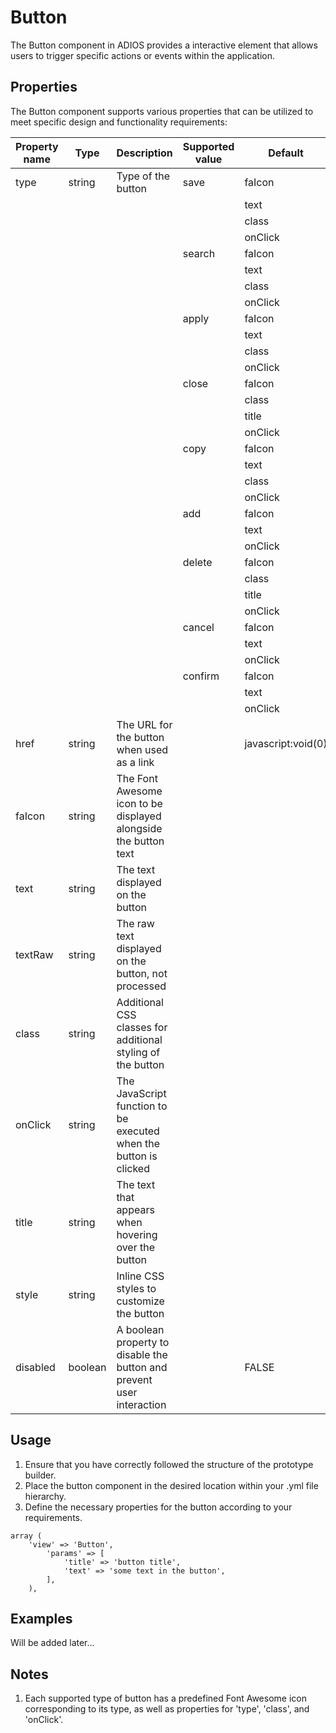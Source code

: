 # Button

The Button component in ADIOS provides a interactive element that allows users to trigger specific actions or events within the application.

## Properties

The Button component supports various properties that can be utilized to meet specific design and functionality requirements:

| Property name | Type    | Description                                                           | Supported value | Default            |
| ------------- | ------- | --------------------------------------------------------------------- | --------------- | ------------------ |
| type          | string  | Type of the button                                                    | save            | faIcon             | fas fa-check |
|               |         |                                                                       |                 | text               | Save |
|               |         |                                                                       |                 | class              | btn-success |
|               |         |                                                                       |                 | onClick            | element_id'_save() |
|               |         |                                                                       | search          | faIcon             | as fa-search |
|               |         |                                                                       |                 | text               | Search |
|               |         |                                                                       |                 | class              | btn-light |
|               |         |                                                                       |                 | onClick            | element_id'_search() |
|               |         |                                                                       | apply           | faIcon             | fas fa-check |
|               |         |                                                                       |                 | text               | Apply |
|               |         |                                                                       |                 | class              | btn-success |
|               |         |                                                                       |                 | onClick            | element_id'_apply() |
|               |         |                                                                       | close           | faIcon             | fas fa-times |
|               |         |                                                                       |                 | class              | btn-light |
|               |         |                                                                       |                 | title              | Close |
|               |         |                                                                       |                 | onClick            | element_id'_close() |
|               |         |                                                                       | copy            | faIcon             | fas fa-copy |
|               |         |                                                                       |                 | text               | Copy |
|               |         |                                                                       |                 | class              | btn-secondary |
|               |         |                                                                       |                 | onClick            | element_id'_copy() |
|               |         |                                                                       | add             | faIcon             | fas fa-plus |
|               |         |                                                                       |                 | text               | Add |
|               |         |                                                                       |                 | onClick            | element_id'_add() |
|               |         |                                                                       | delete          | faIcon             | fas fa-trash-alt |
|               |         |                                                                       |                 | class              | text-danger |
|               |         |                                                                       |                 | title              | Delete |
|               |         |                                                                       |                 | onClick            | element_id'_delete() |
|               |         |                                                                       | cancel          | faIcon             | app/x-mark-3.png |
|               |         |                                                                       |                 | text               | Cancel |
|               |         |                                                                       |                 | onClick            | element_id'_cancel() |
|               |         |                                                                       | confirm         | faIcon             | app/ok.png |
|               |         |                                                                       |                 | text               | Confirm |
|               |         |                                                                       |                 | onClick            | element_id'_confirm() |
| href          | string  | The URL for the button when used as a link                            |                 | javascript:void(0) |
| faIcon        | string  | The Font Awesome icon to be displayed alongside the button text       |                 |                    |
| text          | string  | The text displayed on the button                                      |                 |                    |
| textRaw       | string  | The raw text displayed on the button, not processed                   |                 |                    |
| class         | string  | Additional CSS classes for additional styling of the button           |                 |                    |
| onClick       | string  | The JavaScript function to be executed when the button is clicked     |                 |                    |
| title         | string  | The text that appears when hovering over the button                   |                 |                    |
| style         | string  | Inline CSS styles to customize the button                             |                 |                    |
| disabled      | boolean | A boolean property to disable the button and prevent user interaction |                 | FALSE              |

## Usage

1. Ensure that you have correctly followed the structure of the prototype builder.
2. Place the button component in the desired location within your .yml file hierarchy.
3. Define the necessary properties for the button according to your requirements.

```
array (
    'view' => 'Button',
        'params' => [
            'title' => 'button title',
            'text' => 'some text in the button',
        ],
    ),
```

## Examples

Will be added later...

## Notes

1. Each supported type of button has a predefined Font Awesome icon corresponding to its type, as well as properties for 'type', 'class', and 'onClick'.
